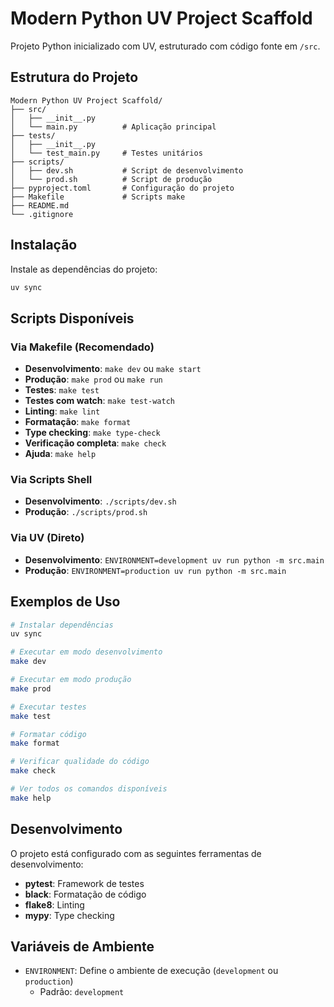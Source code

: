 # Modern Python UV Project Scaffold

Projeto Python inicializado com UV, estruturado com código fonte em `/src`.

## Estrutura do Projeto

```
Modern Python UV Project Scaffold/
├── src/
│   ├── __init__.py
│   └── main.py          # Aplicação principal
├── tests/
│   ├── __init__.py
│   └── test_main.py     # Testes unitários
├── scripts/
│   ├── dev.sh           # Script de desenvolvimento
│   └── prod.sh          # Script de produção
├── pyproject.toml       # Configuração do projeto
├── Makefile             # Scripts make
├── README.md
└── .gitignore
```

## Instalação

Instale as dependências do projeto:

```bash
uv sync
```

## Scripts Disponíveis

### Via Makefile (Recomendado)

- **Desenvolvimento**: `make dev` ou `make start`
- **Produção**: `make prod` ou `make run`
- **Testes**: `make test`
- **Testes com watch**: `make test-watch`
- **Linting**: `make lint`
- **Formatação**: `make format`
- **Type checking**: `make type-check`
- **Verificação completa**: `make check`
- **Ajuda**: `make help`

### Via Scripts Shell

- **Desenvolvimento**: `./scripts/dev.sh`
- **Produção**: `./scripts/prod.sh`

### Via UV (Direto)

- **Desenvolvimento**: `ENVIRONMENT=development uv run python -m src.main`
- **Produção**: `ENVIRONMENT=production uv run python -m src.main`

## Exemplos de Uso

```bash
# Instalar dependências
uv sync

# Executar em modo desenvolvimento
make dev

# Executar em modo produção
make prod

# Executar testes
make test

# Formatar código
make format

# Verificar qualidade do código
make check

# Ver todos os comandos disponíveis
make help
```

## Desenvolvimento

O projeto está configurado com as seguintes ferramentas de desenvolvimento:

- **pytest**: Framework de testes
- **black**: Formatação de código
- **flake8**: Linting
- **mypy**: Type checking

## Variáveis de Ambiente

- `ENVIRONMENT`: Define o ambiente de execução (`development` ou `production`)
  - Padrão: `development`

